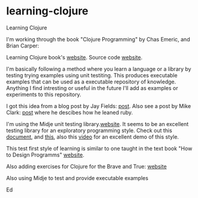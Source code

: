 learning-clojure
================

Learning Clojure

I'm working through the book "Clojure Programming" by Chas Emeric, and Brian Carper:

Learning Clojure book's [website](http://www.clojurebook.com/).
Source code [website](https://github.com/clojurebook/ClojureProgramming/).


I'm basically following a method where you learn a language or a library by testing trying examples using unit testiting.  This produces executable examples that can be used as a executable repository of knowledge.  Anything I find intresting or useful in the future I'll add as examples or experiments to this repository.

I got this idea from a blog post by Jay Fields: [post](http://blog.jayfields.com/2010/08/clojuretest-introduction.html).
Also see a post by Mike Clark: [post](http://pragmaticstudio.com/blog/2005/3/18/ruby-learning-test-1-are-you-there-world) where he descibes how he leaned ruby.

I'm using the Midje unit testing library.[website](https://github.com/marick/Midje/wiki). It seems to be an excellent testing library for an exploratory programming style. Check out this [document](https://github.com/marick/Midje/wiki/The-idea-behind-top-down-development), and [this](https://github.com/marick/Midje/wiki/Describing-one-checkable%27s-prerequisites), also this [video](http://vimeo.com/19404746) for an excellent demo of this style.

This test first style of learning is similar to one taught in the text book "How to Design Programms" [website](http://htdp.org/).

Also adding exercises for Clojure for the Brave and True: [website](http://www.braveclojure.com/)

Also using Midje to test and provide executable examples

Ed
